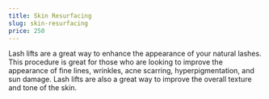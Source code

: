 ```yaml
---
title: Skin Resurfacing
slug: skin-resurfacing
price: 250
---
```


Lash lifts are a great way to enhance the appearance of your natural lashes. This procedure is great for those who are looking to improve the appearance of fine lines, wrinkles, acne scarring, hyperpigmentation, and sun damage. Lash lifts are also a great way to improve the overall texture and tone of the skin.

